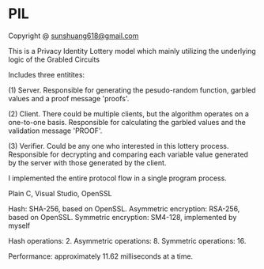 # PIL
Copyright @ sunshuang618@gmail.com

This is a Privacy Identity Lottery model which mainly utilizing the underlying logic of the Grabled Circuits

Includes three entitites:

(1) Server. Responsible for generating the pesudo-random function, garbled values and a proof message 'proofs'.

(2) Client. There could be multiple clients, but the algorithm operates on a one-to-one basis. Responsible for calculating the garbled values and the validation message 'PROOF'.

(3) Verifier. Could be any one who interested in this lottery process. Responsible for decrypting and comparing each variable value generated by the server with those generated by the client.

I implemented the entire protocol flow in a single program process.

Plain C, Visual Studio, OpenSSL

Hash: SHA-256, based on OpenSSL. Asymmetric encryption: RSA-256, based on OpenSSL. Symmetric encryption: SM4-128, implemented by myself

Hash operations: 2.              Asymmetric operations: 8.                         Symmetric operations: 16.

Performance: approximately 11.62 milliseconds at a time.
